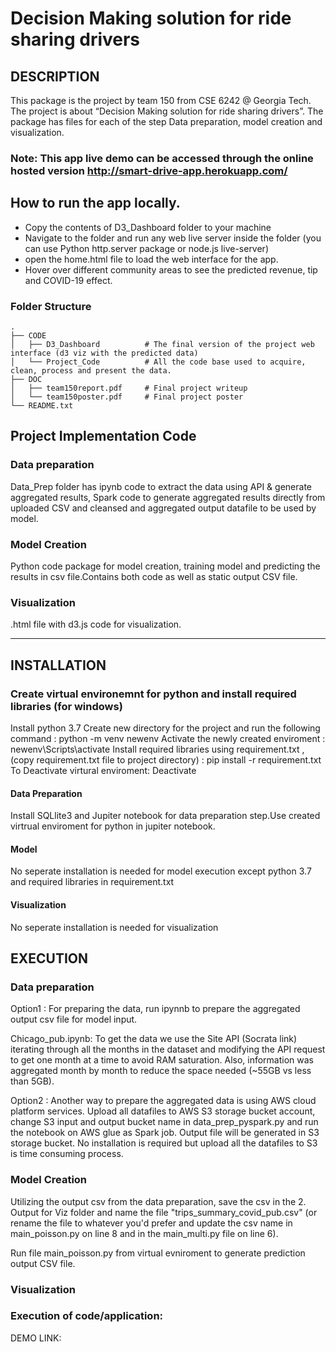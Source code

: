 # Decision Making solution for ride sharing drivers

## DESCRIPTION

This package is the project by team 150 from CSE 6242 @ Georgia Tech. The project is about “Decision Making solution for ride sharing drivers”. The package has files for each of the step Data preparation, model creation and visualization. 

### Note: This app live demo can be accessed through the online hosted version http://smart-drive-app.herokuapp.com/

## How to run the app locally.

* Copy the contents of D3_Dashboard folder to your machine
* Navigate to the folder and run any web live server inside the folder (you can use Python http.server package or node.js live-server)
* open the home.html file to load the web interface for the app.
* Hover over different community areas to see the predicted revenue, tip and COVID-19 effect.


### Folder Structure
    .
    ├── CODE
    │   ├── D3_Dashboard          # The final version of the project web interface (d3 viz with the predicted data)
    │   └── Project_Code          # All the code base used to acquire, clean, process and present the data.
    ├── DOC 
    │   ├── team150report.pdf     # Final project writeup
    │   └── team150poster.pdf     # Final project poster
    └── README.txt




## Project Implementation Code

### Data preparation
Data_Prep folder has ipynb code to extract the data using API & generate aggregated results, Spark code to generate aggregated results directly from uploaded CSV and cleansed and aggregated output datafile to be used by model. 
### Model Creation
Python code package for model creation, training model and predicting the results in csv file.Contains both code as well as static output CSV file. 
### Visualization  
.html file with d3.js code for visualization.   

------



## INSTALLATION 

### Create virtual environemnt for python and install required libraries (for windows)  
Install python 3.7 
Create new directory for the project and run the following command  : python -m venv newenv
Activate the newly created enviroment : newenv\Scripts\activate
Install required libraries using requirement.txt , (copy requirement.txt file to project directory) : pip install -r requirement.txt
To Deactivate virtural enviroment: Deactivate

#### Data Preparation
Install SQLlite3 and Jupiter notebook for data preparation step.Use created virtrual enviroment for python in jupiter notebook.

#### Model 
No seperate installation is needed for model execution except python 3.7 and required libraries in requirement.txt 

#### Visualization
No seperate installation is needed for visualization

## EXECUTION

### Data preparation 
Option1 : For preparing the data, run ipynnb to prepare the aggregated output csv file for model input. 

Chicago_pub.ipynb: To get the data we use the Site API (Socrata link) iterating through all the months in the dataset and modifying the API request to get one month at a time to avoid RAM saturation. Also, information was aggregated month by month to reduce the space needed (~55GB vs less than 5GB).

Option2 : Another way to prepare the aggregated data is using AWS cloud platform services. Upload all datafiles to AWS S3 storage bucket account, change S3 input and output bucket name in  data_prep_pyspark.py and run the notebook on AWS glue as Spark job. 
Output file will be generated in S3 storage bucket. No installation is required but upload all the datafiles to S3 is time consuming process. 

### Model Creation

Utilizing the output csv from the data preparation, save the csv in the 2. Output for Viz folder and name the file "trips_summary_covid_pub.csv" (or rename the file to whatever you'd prefer and update the csv name in main_poisson.py on line 8 and in the main_multi.py file on line 6).

Run file main_poisson.py from virtual evniroment to generate prediction output CSV file. 

### Visualization

### Execution of code/application: 

DEMO LINK: 







